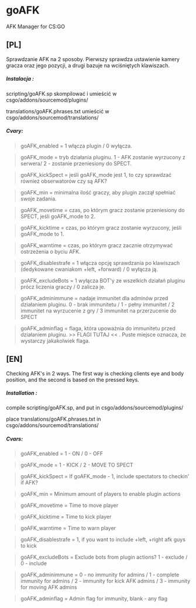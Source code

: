 # goAFK
AFK Manager for CS:GO


## [PL]
Sprawdzanie AFK na 2 sposoby.
Pierwszy sprawdza ustawienie kamery gracza oraz jego pozycji, a drugi bazuje na wciśniętych klawiszach.

##### Instalacja :

scripting/goAFK.sp skompilować i umieścić w csgo/addons/sourcemod/plugins/

translations/goAFK.phrases.txt umieścić w csgo/addons/sourcemod/translations/

##### Cvary:
>    goAFK_enabled = 1 włącza plugin / 0 wyłącza.

>    goAFK_mode = tryb działania pluginu. 1 - AFK zostanie wyrzucony z serwera/ 2 - zostanie przeniesiony do SPECT.

>    goAFK_kickSpect =  jeśli goAFK_mode jest 1, to czy sprawdzać również obserwatorów czy są AFK?

>    goAFK_min = minimalna ilość graczy, aby plugin zaczął spełniać swoje zadania.

>    goAFK_movetime = czas, po którym gracz zostanie przeniesiony do SPECT, jeśli goAFK_mode to 2.

>    goAFK_kicktime = czas, po którym gracz zostanie wyrzucony, jeśli goAFK_mode to 1.

>    goAFK_warntime = czas, po którym gracz zacznie otrzymywać ostrzeżenia o byciu AFK.

>    goAFK_disablestrafe = 1 włącza opcję sprawdzania po klawiszach (dedykowane cwaniakom +left, +forward) / 0 wyłącza ją.

>    goAFK_excludeBots = 1 wyłącza BOT'y ze wszelkich działań pluginu prócz liczenia graczy / 0 zalicza je.

>    goAFK_adminimmune = nadaje immunitet dla adminów przed działaniem pluginu. 0 - brak immunitetu / 1 - pełny immunitet / 2 immunitet na wyrzucenie z gry / 3 immunitet na przerzucenie do SPECT

>    goAFK_adminflag = flaga, która upoważnia do immunitetu przed działaniem pluginu.  >> FLAGI TUTAJ << . Puste miejsce oznacza, że wystarczy jakakolwiek flaga.

## [EN]


Checking AFK's in 2 ways.
The first way is checking clients eye and body position, and the second is based on the pressed keys.

##### Installation : 

compile scripting/goAFK.sp, and put in csgo/addons/sourcemod/plugins/

place translations/goAFK.phrases.txt  in csgo/addons/sourcemod/translations/

##### Cvars:

> goAFK_enabled = 1 - ON / 0 - OFF

> goAFK_mode = 1 - KICK / 2 - MOVE TO SPECT

> goAFK_kickSpect = If goAFK_mode - 1, include spectators to checkin' if AFK?

> goAFK_min = Minimum amount of players to enable plugin actions

> goAFK_movetime = Time to move player

> goAFK_kicktime = Time to kick player

> goAFK_warntime = Time to warn player    

> goAFK_disablestrafe = 1, if you want to include +left, +right afk guys to kick

> goAFK_excludeBots = Exclude bots from plugin actions? 1 - exclude / 0 - include

> goAFK_adminimmune = 0 - no immunity for admins / 1 - complete immunity for admins / 2 - immunity for kick AFK admins / 3 - immunity for moving AFK admins

> goAFK_adminflag = Admin flag for immunity, blank - any flag
